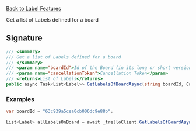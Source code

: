 [Back to Label Features](TrelloClient#label-features)

Get a list of Labels defined for a board

## Signature
```cs
/// <summary>
/// Get a list of Labels defined for a board
/// </summary>
/// <param name="boardId">Id of the Board (in its long or short version)</param>
/// <param name="cancellationToken">Cancellation Token</param>
/// <returns>List of Labels</returns>
public async Task<List<Label>> GetLabelsOfBoardAsync(string boardId, CancellationToken cancellationToken = default) {...}
```
### Examples

```cs
var boardId = "63c939a5cea0cb006dc9e88b";
            
List<Label> allLabelsOnBoard = await _trelloClient.GetLabelsOfBoardAsync(boardId);
```